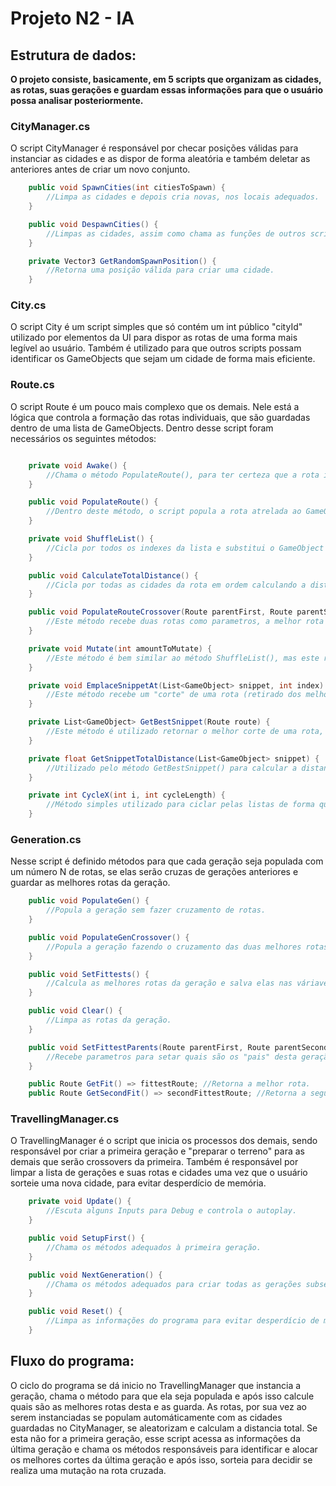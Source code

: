 # Projeto N2 - IA

## Estrutura de dados:

**O projeto consiste, basicamente, em 5 scripts que organizam as cidades, as rotas, suas gerações e guardam essas informações para que o usuário possa analisar posteriormente.**


### CityManager.cs
O script CityManager é responsável por checar posições válidas para instanciar as cidades e as dispor de forma aleatória e também deletar as anteriores antes de criar um novo conjunto.

```c#
    public void SpawnCities(int citiesToSpawn) {
        //Limpa as cidades e depois cria novas, nos locais adequados.
    }

    public void DespawnCities() {
        //Limpas as cidades, assim como chama as funções de outros scripts que precisam ocorrer também para evitar desperdício de memória e garantir que o programa rode novamente sem erros.
    }

    private Vector3 GetRandomSpawnPosition() {
        //Retorna uma posição válida para criar uma cidade.
    }
```

### City.cs
O script City é um script simples que só contém um int público "cityId" utilizado por elementos da UI para dispor as rotas de uma forma mais legível ao usuário. Também é utilizado para que outros scripts possam identificar os GameObjects que sejam um cidade de forma mais eficiente.

### Route.cs
O script Route é um pouco mais complexo que os demais. Nele está a lógica que controla a formação das rotas individuais, que são guardadas dentro de uma lista de GameObjects. Dentro desse script foram necessários os seguintes métodos:

```c#

    private void Awake() {
        //Chama o método PopulateRoute(), para ter certeza que a rota inicialize com a lista completa de cidades.
    }

    public void PopulateRoute() {
        //Dentro deste método, o script popula a rota atrelada ao GameObject com uma rota de cidades, aleatoriza suas posições dentro da lista com o método ShuffleList(); e calcula a distancia total do percurso com o método CalculateTotalDistance();
    }

    private void ShuffleList() {
        //Cicla por todos os indexes da lista e substitui o GameObject ali presente por um aleatório, resultando em uma lista completamente reorganizada.
    }

    public void CalculateTotalDistance() {
        //Cicla por todas as cidades da rota em ordem calculando a distancia até o próximo ponto e adicionando o valor a variável totalDistance.
    }

    public void PopulateRouteCrossover(Route parentFirst, Route parentSecond) {
        //Este método recebe duas rotas como parametros, a melhor rota da geração e a segunda melhor e faz a cruza delas utilizando o método EmplaceSnippetAt(). Após esse processo, é calculada uma chance da rota ser mutada em 1, 3 ou 5 elementos, sendo estas mutações progressivamente mais raras e, por fim, calcula a distancia total desta nova rota.
    }

    private void Mutate(int amountToMutate) {
        //Este método é bem similar ao método ShuffleList(), mas este recebe um parametro de quantos elementos devem ser modificados, determinados no método PopulateRouteCorssOver(). Para cada elemento ele sorteia dois indexes na lista de cidades e os troca de posição. 
    }

    private void EmplaceSnippetAt(List<GameObject> snippet, int index) {
        //Este método recebe um "corte" de uma rota (retirado dos melhores da última geração) e sua posição original na lista e aloca este na nova rota, realocando elementos previamente dispostos.
    }

    private List<GameObject> GetBestSnippet(Route route) {
        //Este método é utilizado retornar o melhor corte de uma rota, ciclando por todos os trechos de rotas disponíveis e pegando aquele que tem a menor distancia total.
    }

    private float GetSnippetTotalDistance(List<GameObject> snippet) {
        //Utilizado pelo método GetBestSnippet() para calcular a distancia total de um corte.
    }

    private int CycleX(int i, int cycleLength) {
        //Método simples utilizado para ciclar pelas listas de forma que se um corte for adicionado ao fim de uma lista, ele continue sendo adicionado no inicio, ciclando até que o corte acabe.
    }

```

### Generation.cs
Nesse script é definido métodos para que cada geração seja populada com um número N de rotas, se elas serão cruzas de gerações anteriores e guardar as melhores rotas da geração.

```c#
    public void PopulateGen() {
        //Popula a geração sem fazer cruzamento de rotas.
    }

    public void PopulateGenCrossover() {
        //Popula a geração fazendo o cruzamento das duas melhores rotas da geração passada.
    }

    public void SetFittests() {
        //Calcula as melhores rotas da geração e salva elas nas váriaveis adequadas.
    }

    public void Clear() {
        //Limpa as rotas da geração.
    }

    public void SetFittestParents(Route parentFirst, Route parentSecond) {
        //Recebe parametros para setar quais são os "pais" desta geração.
    }

    public Route GetFit() => fittestRoute; //Retorna a melhor rota.
    public Route GetSecondFit() => secondFittestRoute; //Retorna a segunda melhor rota.
```

### TravellingManager.cs
O TravellingManager é o script que inicia os processos dos demais, sendo responsável por criar a primeira geração e "preparar o terreno" para as demais que serão crossovers da primeira. Também é responsável por limpar a lista de gerações e suas rotas e cidades uma vez que o usuário sorteie uma nova cidade, para evitar desperdício de memória.

```c#
    private void Update() {
        //Escuta alguns Inputs para Debug e controla o autoplay.
    }

    public void SetupFirst() {
        //Chama os métodos adequados à primeira geração.
    }

    public void NextGeneration() {
        //Chama os métodos adequados para criar todas as gerações subsequentes.
    }

    public void Reset() {
        //Limpa as informações do programa para evitar desperdício de memória ao criar novas cidades.
    }
```

## Fluxo do programa:
O ciclo do programa se dá inicio no TravellingManager que instancia a geração, chama o método para que ela seja populada e após isso calcule quais são as melhores rotas desta e as guarda. As rotas, por sua vez ao serem instanciadas se populam automáticamente com as cidades guardadas no CityManager, se aleatorizam e calculam a distancia total. Se esta não for a primeira geração, esse script acessa as informações da última geração e chama os métodos responsáveis para identificar e alocar os melhores cortes da última geração e após isso, sorteia para decidir se realiza uma mutação na rota cruzada.
